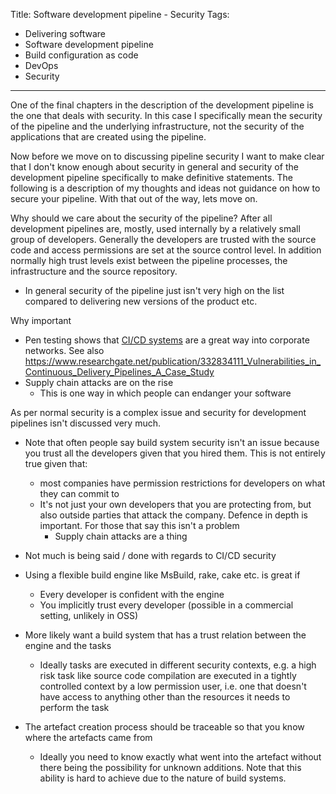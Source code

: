 Title: Software development pipeline - Security
Tags:
  - Delivering software
  - Software development pipeline
  - Build configuration as code
  - DevOps
  - Security
---

One of the final chapters in the description of the development pipeline is the one that deals with
security. In this case I specifically mean the security of the pipeline and the underlying infrastructure,
not the security of the applications that are created using the pipeline.

Now before we move on to discussing pipeline security I want to make clear that I don't know enough
about security in general and security of the development pipeline specifically to make definitive
statements. The following is a description of my thoughts and ideas not guidance on how to secure
your pipeline. With that out of the way, lets move on.

Why should we care about the security of the pipeline? After all development pipelines are, mostly,
used internally by a relatively small group of developers. Generally the developers are trusted
with the source code and access permissions are set at the source control level.
In addition normally high trust levels exist between the pipeline processes, the infrastructure and
the source repository.

- In general security of the
  pipeline just isn't very high on the list compared to delivering new versions of the product etc.


Why important

- Pen testing shows that [CI/CD systems](https://www.blackhat.com/docs/eu-15/materials/eu-15-Mittal-Continuous-Intrusion-Why-CI-Tools-Are-An-Attackers-Best-Friend.pdf) are a great way into corporate networks. See also https://www.researchgate.net/publication/332834111_Vulnerabilities_in_Continuous_Delivery_Pipelines_A_Case_Study
- Supply chain attacks are on the rise
  - This is one way in which people can endanger your software


As per normal security is a complex issue and security for development pipelines isn't discussed
very much.


- Note that often people say build system security isn't an issue because you trust all the developers
  given that you hired them. This is not entirely true given that:
  - most companies have permission restrictions for developers on what they can commit to
  - It's not just your own developers that you are protecting from, but also outside parties that
    attack the company. Defence in depth is important. For those that say this isn't a problem
    - Supply chain attacks are a thing
- Not much is being said / done with regards to CI/CD security


- Using a flexible build engine like MsBuild, rake, cake etc. is great if
  - Every developer is confident with the engine
  - You implicitly trust every developer (possible in a commercial setting, unlikely in OSS)

- More likely want a build system that has a trust relation between the engine and the tasks
  - Ideally tasks are executed in different security contexts, e.g. a high risk task like source
    code compilation are executed in a tightly controlled context by a low permission user, i.e.
    one that doesn't have access to anything other than the resources it needs to perform the task

- The artefact creation process should be traceable so that you know where the artefacts came from
  - Ideally you need to know exactly what went into the artefact without there being the possibility
    for unknown additions. Note that this ability is hard to achieve due to the nature of
    build systems.
